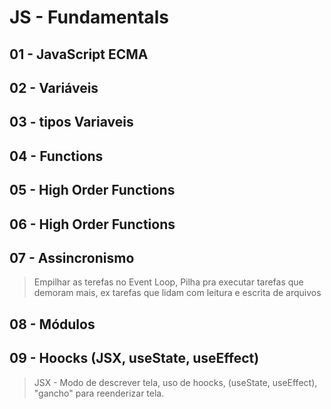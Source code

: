 # JS - Fundamentals

## 01 - JavaScript ECMA
## 02 - Variáveis
## 03 - tipos Variaveis
## 04 - Functions
## 05 - High Order Functions
## 06 - High Order Functions
## 07 - Assincronismo
> Empilhar as terefas no Event Loop, Pilha pra executar tarefas que demoram mais, ex tarefas que lidam com leitura e escrita de arquivos

## 08 - Módulos
## 09 - Hoocks (JSX, useState, useEffect)
> JSX - Modo de descrever tela, uso de hoocks, (useState, useEffect), "gancho" para reenderizar tela.
